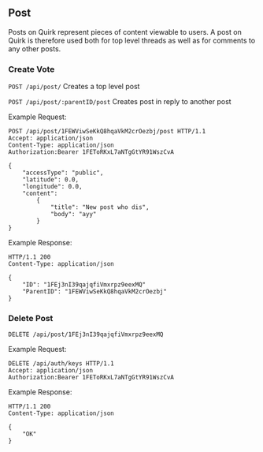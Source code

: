 ## Post

Posts on Quirk represent pieces of content viewable to users.
A post on Quirk is therefore used both for top level threads as well
as for comments to any other posts.

### Create Vote
`POST /api/post/` Creates a top level post

`POST /api/post/:parentID/post` Creates post in reply to another post

Example Request:

```http
POST /api/post/1FEWViwSeKkQ8hqaVkM2crOezbj/post HTTP/1.1
Accept: application/json
Content-Type: application/json
Authorization:Bearer 1FEToRKxL7aNTgGtYR91WszCvA

{
	"accessType": "public",
	"latitude": 0.0,
	"longitude": 0.0,
	"content": 
    	{ 
    		"title": "New post who dis",
    		"body": "ayy"
    	}
}
```

Example Response:

```http
HTTP/1.1 200
Content-Type: application/json

{
	"ID": "1FEj3nI39qajqfiVmxrpz9eexMQ"
	"ParentID": "1FEWViwSeKkQ8hqaVkM2crOezbj"
}
```

### Delete Post
`DELETE /api/post/1FEj3nI39qajqfiVmxrpz9eexMQ`

Example Request:

```http
DELETE /api/auth/keys HTTP/1.1
Accept: application/json
Authorization:Bearer 1FEToRKxL7aNTgGtYR91WszCvA
```

Example Response:

```http
HTTP/1.1 200
Content-Type: application/json

{
	"OK"
}
```